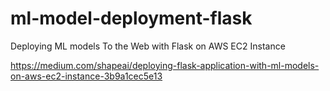 # ml-model-deployment-flask

Deploying ML models To the Web with Flask on AWS EC2 Instance

https://medium.com/shapeai/deploying-flask-application-with-ml-models-on-aws-ec2-instance-3b9a1cec5e13

